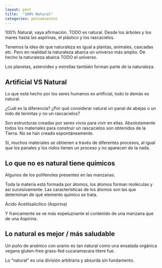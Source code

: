 ```yaml
---
layout: post
title:  "100% Natural"
categories: pensamientos
---
```


100% Natural, vaya afirmación. TODO es natural. Desde los árboles y los mares hasta las aspirinas, el plástico y los rascacielos.

Tenemos la idea de que naturaleza es igual a plantas, animales, cascadas etc. Pero en realidad la naturaleza abarca un universo más amplio. De hecho la naturaleza abarca TODO el universo.

Los planetas, asteroides y estrellas también forman parte de la naturaleza.

## Artificial VS Natural

Lo que está hecho por los seres humanos es artificial, todo lo demás es natural.

¿Cuál es la diferencia? ¿Por qué considerar natural un panal de abejas o un nido de termitas y no un rascacielos?

Son estructuras creadas por seres vivos para vivir en ellas. Absolutamente todos los materiales para construir un rascacielos son obtenidos de la Tierra. No se han creado espontáneamente.

Sí, muchos materiales se obtienen a través de diferentes procesos, al igual que los panales y los nidos tienen un proceso y no aparecen de la nada.

## Lo que no es natural tiene químicos

<figcaption>Algunos de los polifenoles presentes en las manzanas.</figcaption>

Toda la materia está formada por átomos, los átomos forman moléculas y así sucesivamente. Las características de los átomos son las que determinan de qué elemento químico se trata.

<figcaption>Ácido Acetilsalicílico (Aspirina)</figcaption>

Y francamente se ve más espeluznante el contenido de una manzana que de una Aspirina.

## Lo natural es mejor / más saludable

Un puño de arsénico con uranio es tan natural como una ensalada orgánica vegana gluten-free grass-fed cucaramacara titere fue.

Lo "natural" es una división arbitraria y absurda sin fundamento.